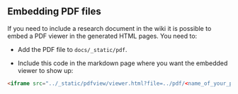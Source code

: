 ## Embedding PDF files

If you need to include a research document in the wiki it is possible to embed
a PDF viewer in the generated HTML pages. You need to:

* Add the PDF file to `docs/_static/pdf`.

* Include this code in the markdown page where you want the embedded viewer to
show up:

```html
<iframe src="../_static/pdfview/viewer.html?file=../pdf/<name_of_your_pdf_file>" width="100%" height="650em"></iframe>
```
